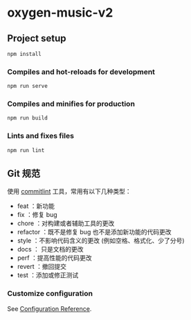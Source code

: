# oxygen-music-v2

## Project setup

```bash
npm install
```

### Compiles and hot-reloads for development

```bash
npm run serve
```

### Compiles and minifies for production

```bash
npm run build
```

### Lints and fixes files

```bash
npm run lint
```

## Git 规范

使用 [commitlint](https://github.com/conventional-changelog/commitlint) 工具，常用有以下几种类型：

- feat ：新功能
- fix ：修复 bug
- chore ：对构建或者辅助工具的更改
- refactor ：既不是修复 bug 也不是添加新功能的代码更改
- style ：不影响代码含义的更改 (例如空格、格式化、少了分号)
- docs ： 只是文档的更改
- perf ：提高性能的代码更改
- revert ：撤回提交
- test ：添加或修正测试

### Customize configuration

See [Configuration Reference](https://cli.vuejs.org/config/).
